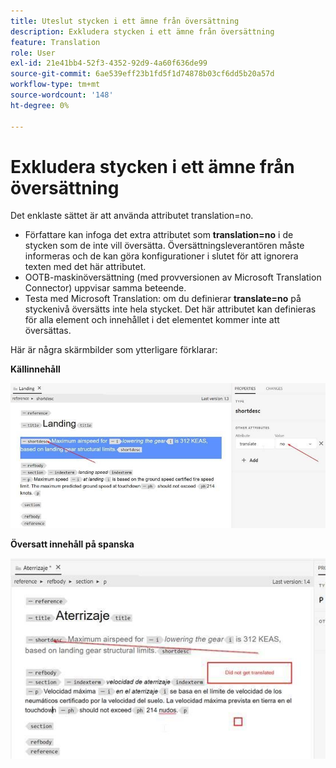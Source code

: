 ```yaml
---
title: Uteslut stycken i ett ämne från översättning
description: Exkludera stycken i ett ämne från översättning
feature: Translation
role: User
exl-id: 21e41bb4-52f3-4352-92d9-4a60f636de99
source-git-commit: 6ae539eff23b1fd5f1d74878b03cf6dd5b20a57d
workflow-type: tm+mt
source-wordcount: '148'
ht-degree: 0%

---
```


# Exkludera stycken i ett ämne från översättning

Det enklaste sättet är att använda attributet translation=no.

+ Författare kan infoga det extra attributet som **translation=no** i de stycken som de inte vill översätta. Översättningsleverantören måste informeras och de kan göra konfigurationer i slutet för att ignorera texten med det här attributet.
+ OOTB-maskinöversättning (med provversionen av Microsoft Translation Connector) uppvisar samma beteende.
+ Testa med Microsoft Translation: om du definierar **translate=no** på styckenivå översätts inte hela stycket. Det här attributet kan definieras för alla element och innehållet i det elementet kommer inte att översättas.


Här är några skärmbilder som ytterligare förklarar:

**Källinnehåll**

![Källinnehåll](assets/source-content.jpg)

**Översatt innehåll på spanska**

![Översatt innehåll på spanska](assets/trans-content.jpg)
